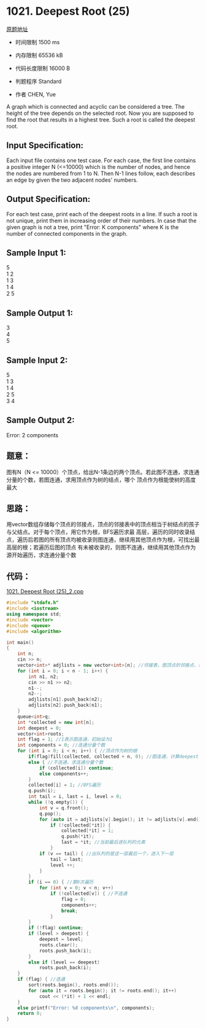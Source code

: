 # 1021. Deepest Root (25)
[原题地址](https://www.patest.cn/contests/pat-a-practise/1021)
* 时间限制 1500 ms

* 内存限制 65536 kB

* 代码长度限制 16000 B

* 判题程序 Standard 

* 作者 CHEN, Yue



A graph which is connected and acyclic can be considered a tree. The height of the tree depends on the selected root. 
Now you are supposed to find the root that results in a highest tree. Such a root is called the deepest root.


## Input Specification: 

Each input file contains one test case. For each case, the first line contains a positive integer N (<=10000) which is 
the number of nodes, and hence the nodes are numbered from 1 to N. Then N-1 lines follow, each describes an edge by 
given the two adjacent nodes' numbers.


## Output Specification: 

For each test case, print each of the deepest roots in a line. If such a root is not unique, print them in increasing 
order of their numbers. In case that the given graph is not a tree, print "Error: K components" where K is the number 
of connected components in the graph.



## Sample Input 1:

5  
1 2  
1 3  
1 4  
2 5  

## Sample Output 1:

3  
4  
5  


## Sample Input 2:

5  
1 3  
1 4  
2 5  
3 4  

## Sample Output 2:

Error: 2 components  



## 题意：

图有N（N <= 10000）个顶点，给出N-1条边的两个顶点。若此图不连通，求连通分量的个数，若图连通，求用顶点作为树的结点，哪个
顶点作为根能使树的高度最大


## 思路：

用vector数组存储每个顶点的邻接点，顶点的邻接表中的顶点相当于树结点的孩子与父结点。对于每个顶点，用它作为根，BFS遍历求最
高层，遍历的同时收录结点，遍历后若图的所有顶点均被收录则图连通，继续用其他顶点作为根，可找出最高层的根；若遍历后图的顶点
有未被收录的，则图不连通，继续用其他顶点作为源开始遍历，求连通分量个数


## 代码：

[1021. Deepest Root (25)_2.cpp](https://github.com/jerrykcode/PAT-Advanced-Level-Practise/blob/master/PAT%20Advanced%20Level%20Practice/1021.%20Deepest%20Root%20(25)/1021.%20Deepest%20Root%20(25)_2.cpp)


```cpp
#include "stdafx.h"
#include <iostream>
using namespace std;
#include <vector>
#include <queue>
#include <algorithm>

int main()
{
	int n;
	cin >> n;
	vector<int>* adjlists = new vector<int>[n]; //邻接表，图顶点的邻接点，或树结点的孩子与父结点
	for (int i = 0; i < n - 1; i++) {
		int n1, n2;
		cin >> n1 >> n2;
		n1--;
		n2--;
		adjlists[n1].push_back(n2);
		adjlists[n2].push_back(n1);
	}
	queue<int>q;
	int *collected = new int[n];
	int deepest = 0;
	vector<int>roots;
	int flag = 1; //1表示图连通，初始设为1
	int components = 0; //连通分量个数
	for (int i = 0; i < n; i++) { //顶点作为树的根
		if(flag)fill(collected, collected + n, 0); //图连通，计算deepest root
		else { //不连通，求连通分量个数
			if (collected[i]) continue;
			else components++;
		}
		collected[i] = 1; //BFS遍历
		q.push(i);
		int tail = i, last = i, level = 0;
		while (!q.empty()) {
			int v = q.front();
			q.pop();
			for (auto it = adjlists[v].begin(); it != adjlists[v].end(); it++) 
				if (!collected[*it]) {
					collected[*it] = 1;
					q.push(*it);
					last = *it; //当前最后进队列的元素
				}
			if (v == tail) { //出队列的是这一层最后一个，进入下一层
				tail = last;
				level ++;
			}
		}
		if (i == 0) { //第0次遍历
			for (int v = 0; v < n; v++)
				if (!collected[v]) { //不连通
					flag = 0;
					components++;
					break;
				}
		}
		if (!flag) continue;
		if (level > deepest) {
			deepest = level;
			roots.clear();
			roots.push_back(i);
		}
		else if (level == deepest) 
			roots.push_back(i);
	}
	if (flag) { //连通
		sort(roots.begin(), roots.end());
		for (auto it = roots.begin(); it != roots.end(); it++) 
			cout << (*it) + 1 << endl;
	}
	else printf("Error: %d components\n", components);
    return 0;
}
```